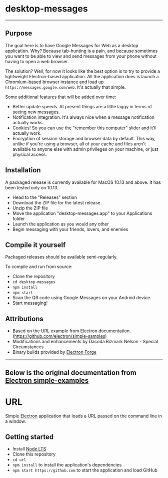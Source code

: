 # desktop-messages
-----------------

## Purpose

The goal here is to have Google Messages for Web as a desktop application. Why? Because tab-hunting is a pain, and because sometimes you want to be able to view and send messages from your phone without having to open a web browser.

The solution? Well, for now it looks like the best option is to try to provide a lightweight Electron-based application. All the application does is launch a Chromium-based browser instance and load up `https://messages.google.com/web`. It's actually that simple.

Some additional features that will be added over time:

- Better update speeds. At present things are a little laggy in terms of seeing new messages.
- Notification integration. It's always nice when a message notification actually works.
- Cookies! So you can use the "remember this computer" slider and it'll actually work.
- Encryption of session storage and browser data by default. This way, unlike if you're using a browser, all of your cache and files aren't available to anyone else with admin privileges on your machine, or just physical access.

## Installation

A packaged release is currently available for MacOS 10.13 and above. It has been tested only on 10.13.

- Head to the "Releases" section
- Download the ZIP file for the latest release
- Unzip the ZIP file
- Move the application "desktop-messages.app" to your Applications folder
- Launch the application as you would any other
- Begin messaging with your friends, lovers, and enemies

## Compile it yourself

Packaged releases should be available semi-regularly.

To compile and run from source:

- Clone the repository
- `cd desktop-messages`
- `npm install`
- `npm start`
- Scan the QR code using Google Messages on your Android device.
- Start messaging!

## Attributions

- Based on the URL example from Electron documentation. (https://github.com/electron/simple-samples)
- Modifications and enhancements by Dacoda Bizmark Nelson - Special Circumstances
- Binary builds provided by [Electron Forge](https://www.electronforge.io/)

-----------------
Below is the original documentation from [Electron simple-examples](https://github.com/electron/simple-samples)
-----------------

# URL

Simple [Electron](http://electron.atom.io) application that loads a URL
passed on the command line in a window.

## Getting started

- Install [Node LTS](https://nodejs.org)
- Clone this repository
- `cd url`
- `npm install` to install the application's dependencies
- `npm start https://github.com` to start the application and load GitHub
